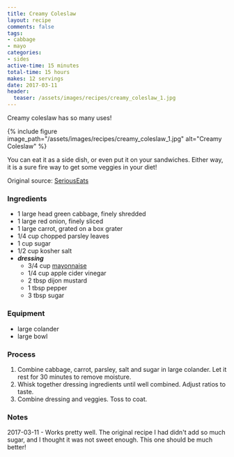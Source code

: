 ```yaml
---
title: Creamy Coleslaw
layout: recipe
comments: false
tags:
- cabbage
- mayo
categories:
- sides
active-time: 15 minutes
total-time: 15 hours
makes: 12 servings
date: 2017-03-11
header:
  teaser: /assets/images/recipes/creamy_coleslaw_1.jpg
---
```

Creamy coleslaw has so many uses!

<!--more-->

{% include figure image_path="/assets/images/recipes/creamy_coleslaw_1.jpg" alt="Creamy Coleslaw" %}

You can eat it as a side dish, or even put it on your sandwiches. Either way, it is a sure fire way to get some veggies in your diet!

Original source: [SeriousEats](http://www.seriouseats.com/recipes/2013/07/creamy-cole-slaw.html)

### Ingredients
+ 1 large head green cabbage, finely shredded
+ 1 large red onion, finely sliced
+ 1 large carrot, grated on a box grater
+ 1/4 cup chopped parsley leaves
+ 1 cup sugar
+ 1/2 cup kosher salt
+ ***dressing***
  + 3/4 cup [mayonnaise](/recipes/homemade-mayonnaise)
  + 1/4 cup apple cider vinegar
  + 2 tbsp dijon mustard
  + 1 tbsp pepper
  + 3 tbsp sugar

### Equipment
+ large colander
+ large bowl

### Process
1. Combine cabbage, carrot, parsley, salt and sugar in large colander. Let it rest for 30 minutes to remove moisture.
2. Whisk together dressing ingredients until well combined. Adjust ratios to taste.
3. Combine dressing and veggies. Toss to coat.

### Notes
2017-03-11 - Works pretty well. The original recipe I had didn't add so much sugar, and I thought it was not sweet enough. This one should be much better!
